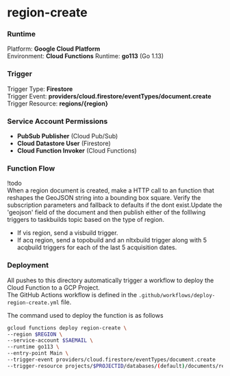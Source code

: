 # region-create

### Runtime
Platform: **Google Cloud Platform**  
Environment: **Cloud Functions**
Runtime: **go113** (Go 1.13)  

### Trigger
Trigger Type: **Firestore**  
Trigger Event: **providers/cloud.firestore/eventTypes/document.create**
Trigger Resource: **regions/{region}**  

### Service Account Permissions
- **PubSub Publisher** (Cloud Pub/Sub)  
- **Cloud Datastore User** (Firestore)
- **Cloud Function Invoker** (Cloud Functions)

### Function Flow  
!todo  
When a region document is created, make a HTTP call to an function that reshapes the GeoJSON string into a bounding box square. 
Verify the subscription parameters and fallback to defaults if the dont exist.Update the 'geojson' field of the document and then publish either of the folllwing triggers to taskbuilds topic based on the type of region. 
- If vis region, send a visbuild trigger.
- If acq region, send a topobuild and an nltxbuild trigger along with 5 acqbuild triggers for each of the last 5 acquisition dates. 

### Deployment
All pushes to this directory automatically trigger a workflow to deploy the Cloud Function to a GCP Project.   
The GitHub Actions workflow is defined in the ``.github/workflows/deploy-region-create.yml`` file.

The command used to deploy the function is as follows
```bash
gcloud functions deploy region-create \
--region $REGION \
--service-account $SAEMAIL \
--runtime go113 \
--entry-point Main \
--trigger-event providers/cloud.firestore/eventTypes/document.create
--trigger-resource projects/$PROJECTID/databases/(default)/documents/regions/{region}
```